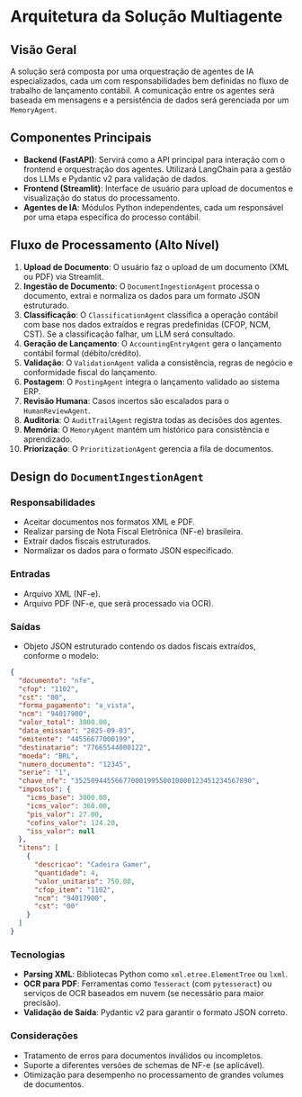 # Arquitetura da Solução Multiagente

## Visão Geral
A solução será composta por uma orquestração de agentes de IA especializados, cada um com responsabilidades bem definidas no fluxo de trabalho de lançamento contábil. A comunicação entre os agentes será baseada em mensagens e a persistência de dados será gerenciada por um `MemoryAgent`.

## Componentes Principais
- **Backend (FastAPI)**: Servirá como a API principal para interação com o frontend e orquestração dos agentes. Utilizará LangChain para a gestão dos LLMs e Pydantic v2 para validação de dados.
- **Frontend (Streamlit)**: Interface de usuário para upload de documentos e visualização do status do processamento.
- **Agentes de IA**: Módulos Python independentes, cada um responsável por uma etapa específica do processo contábil.

## Fluxo de Processamento (Alto Nível)
1. **Upload de Documento**: O usuário faz o upload de um documento (XML ou PDF) via Streamlit.
2. **Ingestão de Documento**: O `DocumentIngestionAgent` processa o documento, extrai e normaliza os dados para um formato JSON estruturado.
3. **Classificação**: O `ClassificationAgent` classifica a operação contábil com base nos dados extraídos e regras predefinidas (CFOP, NCM, CST). Se a classificação falhar, um LLM será consultado.
4. **Geração de Lançamento**: O `AccountingEntryAgent` gera o lançamento contábil formal (débito/crédito).
5. **Validação**: O `ValidationAgent` valida a consistência, regras de negócio e conformidade fiscal do lançamento.
6. **Postagem**: O `PostingAgent` integra o lançamento validado ao sistema ERP.
7. **Revisão Humana**: Casos incertos são escalados para o `HumanReviewAgent`.
8. **Auditoria**: O `AuditTrailAgent` registra todas as decisões dos agentes.
9. **Memória**: O `MemoryAgent` mantém um histórico para consistência e aprendizado.
10. **Priorização**: O `PrioritizationAgent` gerencia a fila de documentos.

## Design do `DocumentIngestionAgent`

### Responsabilidades
- Aceitar documentos nos formatos XML e PDF.
- Realizar parsing de Nota Fiscal Eletrônica (NF-e) brasileira.
- Extrair dados fiscais estruturados.
- Normalizar os dados para o formato JSON especificado.

### Entradas
- Arquivo XML (NF-e).
- Arquivo PDF (NF-e, que será processado via OCR).

### Saídas
- Objeto JSON estruturado contendo os dados fiscais extraídos, conforme o modelo:

```json
{
  "documento": "nfe",
  "cfop": "1102",
  "cst": "00",
  "forma_pagamento": "a_vista",
  "ncm": "94017900",
  "valor_total": 3000.00,
  "data_emissao": "2025-09-03",
  "emitente": "44556677000199",
  "destinatario": "77665544000122",
  "moeda": "BRL",
  "numero_documento": "12345",
  "serie": "1",
  "chave_nfe": "35250944556677000199550010000123451234567890",
  "impostos": {
    "icms_base": 3000.00,
    "icms_valor": 360.00,
    "pis_valor": 27.00,
    "cofins_valor": 124.20,
    "iss_valor": null
  },
  "itens": [
    {
      "descricao": "Cadeira Gamer",
      "quantidade": 4,
      "valor_unitario": 750.00,
      "cfop_item": "1102",
      "ncm": "94017900",
      "cst": "00"
    }
  ]
}
```

### Tecnologias
- **Parsing XML**: Bibliotecas Python como `xml.etree.ElementTree` ou `lxml`.
- **OCR para PDF**: Ferramentas como `Tesseract` (com `pytesseract`) ou serviços de OCR baseados em nuvem (se necessário para maior precisão).
- **Validação de Saída**: Pydantic v2 para garantir o formato JSON correto.

### Considerações
- Tratamento de erros para documentos inválidos ou incompletos.
- Suporte a diferentes versões de schemas de NF-e (se aplicável).
- Otimização para desempenho no processamento de grandes volumes de documentos.



